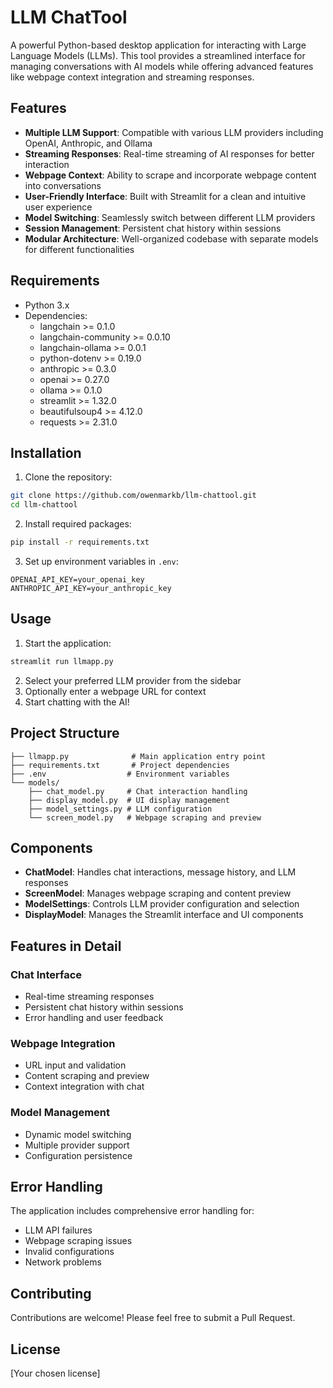 # LLM ChatTool

A powerful Python-based desktop application for interacting with Large Language Models (LLMs). This tool provides a streamlined interface for managing conversations with AI models while offering advanced features like webpage context integration and streaming responses.

## Features

- **Multiple LLM Support**: Compatible with various LLM providers including OpenAI, Anthropic, and Ollama
- **Streaming Responses**: Real-time streaming of AI responses for better interaction
- **Webpage Context**: Ability to scrape and incorporate webpage content into conversations
- **User-Friendly Interface**: Built with Streamlit for a clean and intuitive user experience
- **Model Switching**: Seamlessly switch between different LLM providers
- **Session Management**: Persistent chat history within sessions
- **Modular Architecture**: Well-organized codebase with separate models for different functionalities

## Requirements

- Python 3.x
- Dependencies:
  - langchain >= 0.1.0
  - langchain-community >= 0.0.10
  - langchain-ollama >= 0.0.1
  - python-dotenv >= 0.19.0
  - anthropic >= 0.3.0
  - openai >= 0.27.0
  - ollama >= 0.1.0
  - streamlit >= 1.32.0
  - beautifulsoup4 >= 4.12.0
  - requests >= 2.31.0

## Installation

1. Clone the repository:
```bash
git clone https://github.com/owenmarkb/llm-chattool.git
cd llm-chattool
```

2. Install required packages:
```bash
pip install -r requirements.txt
```

3. Set up environment variables in `.env`:
```
OPENAI_API_KEY=your_openai_key
ANTHROPIC_API_KEY=your_anthropic_key
```

## Usage

1. Start the application:
```bash
streamlit run llmapp.py
```

2. Select your preferred LLM provider from the sidebar
3. Optionally enter a webpage URL for context
4. Start chatting with the AI!

## Project Structure

```
├── llmapp.py              # Main application entry point
├── requirements.txt       # Project dependencies
├── .env                  # Environment variables
└── models/
    ├── chat_model.py     # Chat interaction handling
    ├── display_model.py  # UI display management
    ├── model_settings.py # LLM configuration
    └── screen_model.py   # Webpage scraping and preview
```

## Components

- **ChatModel**: Handles chat interactions, message history, and LLM responses
- **ScreenModel**: Manages webpage scraping and content preview
- **ModelSettings**: Controls LLM provider configuration and selection
- **DisplayModel**: Manages the Streamlit interface and UI components

## Features in Detail

### Chat Interface
- Real-time streaming responses
- Persistent chat history within sessions
- Error handling and user feedback

### Webpage Integration
- URL input and validation
- Content scraping and preview
- Context integration with chat

### Model Management
- Dynamic model switching
- Multiple provider support
- Configuration persistence

## Error Handling

The application includes comprehensive error handling for:
- LLM API failures
- Webpage scraping issues
- Invalid configurations
- Network problems

## Contributing

Contributions are welcome! Please feel free to submit a Pull Request.

## License

[Your chosen license]

